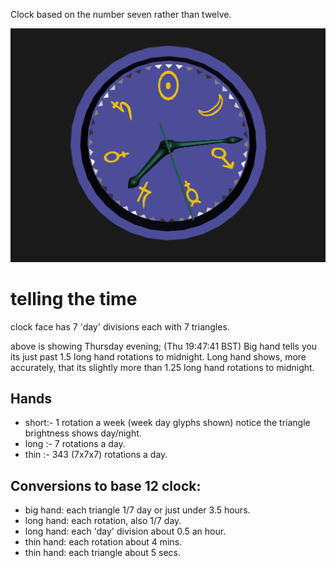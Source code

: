Clock based on the number seven rather than twelve.

[![Week Clock](weekclock.png)](../../advancedViewer.html?model=./2007/weekclock/weekclock.wrl  "click to browse in 3d")

# telling the time

clock face has 7 'day' divisions each with 7 triangles.

above is showing Thursday evening; (Thu 19∶47∶41 BST)
	Big hand tells you its just past 1.5 long hand rotations to midnight.
	Long hand shows, more accurately, that its slightly more than 1.25 long hand rotations to midnight.

## Hands

* short:- 1 rotation a week (week day glyphs shown)
notice the triangle brightness shows day/night.
* long :- 7 rotations a day.
* thin :- 343 (7x7x7) rotations a day.

## Conversions to base 12 clock:

* big hand: each triangle 1/7 day or just under 3.5 hours.
* long hand: each rotation, also 1/7 day.
* long hand: each 'day' division about 0.5 an hour.
* thin hand: each rotation about 4 mins.
* thin hand: each triangle about 5 secs.
